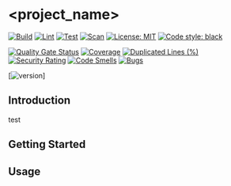 # <project_name>

[![Build](https://github.com/AidanInceer/<project_name>/actions/workflows/build.yml/badge.svg)](https://github.com/AidanInceer/<project_name>/actions/workflows/build.yml)
[![Lint](https://github.com/AidanInceer/<project_name>/actions/workflows/lint.yml/badge.svg)](https://github.com/AidanInceer/<project_name>/actions/workflows/lint.yml)
[![Test](https://github.com/AidanInceer/<project_name>/actions/workflows/test.yml/badge.svg)](https://github.com/AidanInceer/<project_name>/actions/workflows/test.yml)
[![Scan](https://github.com/AidanInceer/<project_name>/actions/workflows/scan.yml/badge.svg)](https://github.com/AidanInceer/<project_name>/actions/workflows/scan.yml)
[![License: MIT](https://img.shields.io/badge/License-MIT-yellow.svg)](https://opensource.org/licenses/MIT)
[![Code style: black](https://img.shields.io/badge/code%20style-black-000000.svg)](https://github.com/psf/black)

[![Quality Gate Status](https://sonarcloud.io/api/project_badges/measure?project=<sonar.projectKey>&metric=alert_status)](https://sonarcloud.io/summary/new_code?id=<sonar.projectKey>)
[![Coverage](https://sonarcloud.io/api/project_badges/measure?project=<sonar.projectKey>&metric=coverage)](https://sonarcloud.io/summary/new_code?id=<sonar.projectKey>)
[![Duplicated Lines (%)](https://sonarcloud.io/api/project_badges/measure?project=<sonar.projectKey>&metric=duplicated_lines_density)](https://sonarcloud.io/summary/new_code?id=<sonar.projectKey>)
[![Security Rating](https://sonarcloud.io/api/project_badges/measure?project=<sonar.projectKey>&metric=security_rating)](https://sonarcloud.io/summary/new_code?id=<sonar.projectKey>)
[![Code Smells](https://sonarcloud.io/api/project_badges/measure?project=<sonar.projectKey>&metric=code_smells)](https://sonarcloud.io/summary/new_code?id=<sonar.projectKey>)
[![Bugs](https://sonarcloud.io/api/project_badges/measure?project=<sonar.projectKey>&metric=bugs)](https://sonarcloud.io/summary/new_code?id=<sonar.projectKey>)

[![version]("0.1.0")]

## Introduction

test

## Getting Started

## Usage
